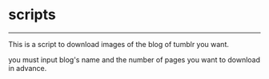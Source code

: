 scripts
=======

-------

This is a script to download images of the blog of tumblr you want. 

you must input blog's name and the number of pages you want to download in advance.

